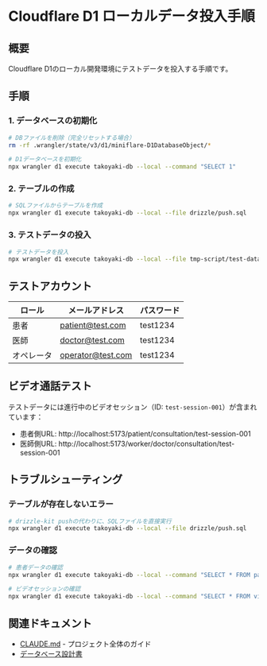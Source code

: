 # Cloudflare D1 ローカルデータ投入手順

## 概要

Cloudflare D1のローカル開発環境にテストデータを投入する手順です。

## 手順

### 1. データベースの初期化

```bash
# DBファイルを削除（完全リセットする場合）
rm -rf .wrangler/state/v3/d1/miniflare-D1DatabaseObject/*

# D1データベースを初期化
npx wrangler d1 execute takoyaki-db --local --command "SELECT 1"
```

### 2. テーブルの作成

```bash
# SQLファイルからテーブルを作成
npx wrangler d1 execute takoyaki-db --local --file drizzle/push.sql
```

### 3. テストデータの投入

```bash
# テストデータを投入
npx wrangler d1 execute takoyaki-db --local --file tmp-script/test-data.sql
```

## テストアカウント

| ロール | メールアドレス | パスワード |
|--------|---------------|------------|
| 患者 | patient@test.com | test1234 |
| 医師 | doctor@test.com | test1234 |
| オペレータ | operator@test.com | test1234 |

## ビデオ通話テスト

テストデータには進行中のビデオセッション（ID: `test-session-001`）が含まれています：

- 患者側URL: http://localhost:5173/patient/consultation/test-session-001
- 医師側URL: http://localhost:5173/worker/doctor/consultation/test-session-001

## トラブルシューティング

### テーブルが存在しないエラー

```bash
# drizzle-kit pushの代わりに、SQLファイルを直接実行
npx wrangler d1 execute takoyaki-db --local --file drizzle/push.sql
```

### データの確認

```bash
# 患者データの確認
npx wrangler d1 execute takoyaki-db --local --command "SELECT * FROM patients"

# ビデオセッションの確認
npx wrangler d1 execute takoyaki-db --local --command "SELECT * FROM video_sessions"
```

## 関連ドキュメント

- [CLAUDE.md](../../CLAUDE.md) - プロジェクト全体のガイド
- [データベース設計書](../../docs/api/database-design.md)